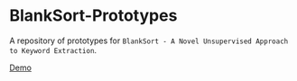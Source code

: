 # BlankSort-Prototypes
A repository of prototypes for ``BlankSort - A Novel Unsupervised Approach to Keyword Extraction``.

[Demo](https://kentonishi.github.io/BlankSort-Prototypes/)